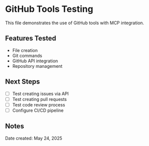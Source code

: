 # GitHub Tools Testing

This file demonstrates the use of GitHub tools with MCP integration.

## Features Tested
- File creation
- Git commands
- GitHub API integration
- Repository management

## Next Steps
- [ ] Test creating issues via API
- [ ] Test creating pull requests
- [ ] Test code review process
- [ ] Configure CI/CD pipeline

## Notes
Date created: May 24, 2025
